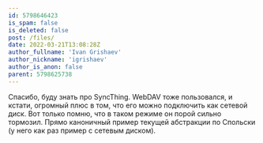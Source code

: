 ```yaml
---
id: 5798646423
is_spam: false
is_deleted: false
post: /files/
date: 2022-03-21T13:08:28Z
author_fullname: 'Ivan Grishaev'
author_nickname: 'igrishaev'
author_is_anon: false
parent: 5798625738
---
```


<p>Спасибо, буду знать про SyncThing. WebDAV тоже пользовался, и кстати, огромный плюс в том, что его можно подключить как сетевой диск. Вот только помню, что в таком режиме он порой сильно тормозил. Прямо каноничный пример текущей абстракции по Спольски (у него как раз пример с сетевым диском).</p>
